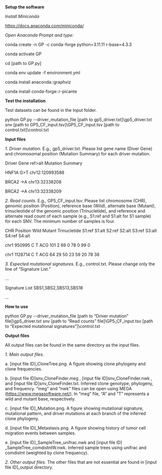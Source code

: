 **Setup the software**

_Install Miniconda_

https://docs.anaconda.com/miniconda/

_Open Anaconda Prompt and type:_

conda create -n GP -c conda-forge python=3.11.11 r-base=4.3.3

conda activate GP

cd [path to GP.py]

conda env update -f environment.yml

conda install anaconda::graphviz

conda install conda-forge::r-picante

**Test the installation**

Test datasets can be found in the Input folder.

python GP.py --driver_mutation_file [path to gp5_driver.txt]\gp5_driver.txt snv [path to GP5_CF_input.tsv]\GP5_CF_input.tsv [path to control.txt]\control.txt

**Input files**

_1.	Driver mutation._ E.g., gp5_driver.txt. Please list gene name (Diver Gene) and chromosomal position (Mutation Summary) for each driver mutation.
   
Driver Gene	ref>alt	Mutation Summary

HNF1A	G>T	chr12:120993588

BRCA2	->A	chr13:32338208

BRCA2	->A	chr13:32338209

_2.	Read counts._ E.g., GP5_CF_input.tsv. Please list chromosome (CHR), genomic position (Position), reference base (Wild), alternate base (Mutant), trinucleotide of the genomic position (Trinucletide), and reference and alternate read count of each sample (e.g., S1:ref and S1:alt for S1 sample) for each SNV. The minimum number of samples is four. 

CHR	Position	Wild	Mutant	Trinucletide	S1:ref	S1:alt	S2:ref	S2:alt	S3:ref	S3:alt	S4:ref 	S4:alt	

chr1	950995	C	T	ACG	101	2	69	0	78	0	99	0	

chr1	1128714	C	T	ACG	64	29	50	23	59	20	78	38	

_3.	Expected mutational signatures._ E.g., control.txt. Please change only the line of “Signature List.”

…

Signature List	SBS1,SBS2,SBS13,SBS18

…

**How to use**

python GP.py --driver_mutation_file [path to “Driver mutation” file]\gp5_driver.txt snv [path to “Read counts” file]\GP5_CF_input.tsv [path to “Expected mutational signatures”]\control.txt

**Output files**

All output files can be found in the same directory as the input files.

_1.	Main output files._
   
a.	[input file ID]_CloneTree.png. A figure showing clone phylogeny and clone frequencies.

b.	[input file ID]snv_CloneFinder.meg , [input file ID]snv_CloneFinder.nwk , and [input file ID]snv_CloneFinder.txt. Inferred clone genotype, phylogeny, and frequency. “meg” and “nwk” files can be open using MEGA (https://www.megasoftware.net/). In “meg” file, “A” and “T” represents a wild and mutant base, respectively.

c.	[input file ID]_Mutation.png. A figure showing mutational signature, mutational pattern, and driver mutations at each branch of the inferred clone phylogeny.

d.	[input file ID]_Metastasis.png. A figure showing history of tumor cell migration events between samples.

e.	[input file ID]_SampleTree_unifrac.nwk and [input file ID] _SampleTree_comdistntW.nwk. Inferred sample trees using unifrac and comdistnt (weighted by clone frequency).

_2.	Other output files._ The other files that are not essential are found in [input file ID]_output directory. 

